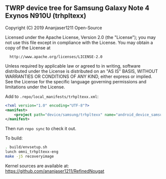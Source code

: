 ## TWRP device tree for Samsung Galaxy Note 4 Exynos N910U (trhpltexx)

 Copyright (C) 2019 Ananjaser1211 Open-Source

 Licensed under the Apache License, Version 2.0 (the "License");
 you may not use this file except in compliance with the License.
 You may obtain a copy of the License at

      http://www.apache.org/licenses/LICENSE-2.0

 Unless required by applicable law or agreed to in writing, software
 distributed under the License is distributed on an "AS IS" BASIS,
 WITHOUT WARRANTIES OR CONDITIONS OF ANY KIND, either express or implied.
 See the License for the specific language governing permissions and
 limitations under the License.


Add to `.repo/local_manifests/trhpltexx.xml`:

```xml
<?xml version="1.0" encoding="UTF-8"?>
<manifest>
	<project path="device/samsung/trhpltexx" name="android_device_samsung_trhpltexx" remote="ananjaser1211" revision="twrp-7.1_trhpltexx" />
</manifest>
```

Then run `repo sync` to check it out.

To build:

```sh
. build/envsetup.sh
lunch omni_trhpltexx-eng
make -j5 recoveryimage
```

Kernel sources are available at: https://github.com/ananjaser1211/RefinedNougat
